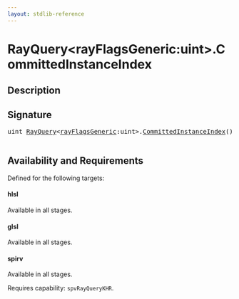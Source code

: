 ```yaml
---
layout: stdlib-reference
---
```


# RayQuery\<rayFlagsGeneric:uint\>\.CommittedInstanceIndex

## Description





## Signature 

<pre>
uint <a href="/stdlib-reference/types/RayQuery/index" class="code_type">RayQuery</a>&lt;<a href="/stdlib-reference/types/RayQuery/index#decl-rayFlagsGeneric" class="code_var">rayFlagsGeneric</a>:uint&gt;.<a href="/stdlib-reference/types/RayQuery/CommittedInstanceIndex">CommittedInstanceIndex</a>();

</pre>

## Availability and Requirements

Defined for the following targets:

#### hlsl
Available in all stages.

#### glsl
Available in all stages.

#### spirv
Available in all stages.

Requires capability: `spvRayQueryKHR`.


